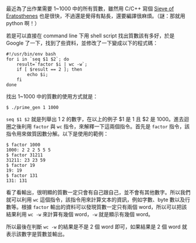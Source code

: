 <!--
[date]: 2013-05-14
[title]: 在 CLI 下產生質數表
[name]: generate-prime-number-in-cli
[tag]: CLI | 命令列介面, Unix, Linux, OS X, FreeBSD, prime | 質數
[photo]: 
-->

最近為了出作業需要 1~1000 中的所有質數，雖然用 C/C++ 寫個 [Sieve of Eratosthenes][sieve] 也是很快，不過還是覺得有點長，還要編譯很麻煩。（謎：那就用 python 啊！）

若是可以直接在 command line 下用 shell script 找出質數該有多好，於是 Google 了一下，找到了些資料，並修改了一下變成以下的程式碼：

	#!/usr/bin/env bash
	for i in `seq $1 $2`; do
		result=`factor $i | wc -w`;
		if [ $result == 2 ]; then
			echo $i;
		fi
	done

找出 1~1000 中的質數的使用方式就是：

	$ ./prime_gen 1 1000

`seq $1 $2` 就是列舉出 $1~$2 的數字，在以上的例子 $1 是 1 且 $2 是 1000。進去迴圈之後利用 `factor` 與 `wc` 指令，來解釋一下這兩個指令。首先是 `factor` 指令，該指令用來做質因數分解。以下是使用的範例：

	$ factor 1000
	1000: 2 2 2 5 5 5
	$ factor 31211
	31211: 23 23 59
	$ factor 19
	19: 19
	$ factor 131
	131: 131

看了看輸出，很明顯的質數一定只會有自己跟自己，並不會有其他數字。所以我們就可以利用 `wc` 這個指令，該指令用來計算文本的資訊，例如字數、byte 數以及行數等。根據 `factor` 輸出的資料可以發現質數一定只有兩個 word，所以可以把該結果利用 `wc -w` 來計算有幾個 word，`-w` 就是顯示有幾個 word。

所以最後在判斷 `wc -w` 的結果是不是 2 個 word 即可，如果結果是 2 個 word 就表示該數字是質數並輸出。

	
[sieve]: http://kuoe0.ch/1209/prime-sieve-of-eratosthenes/
